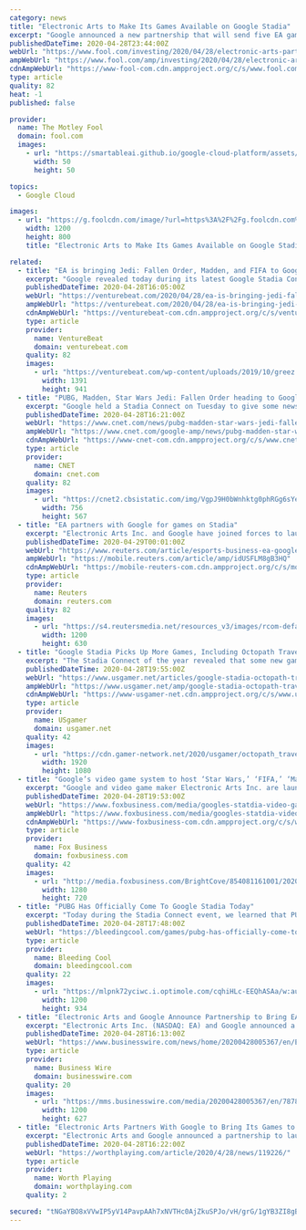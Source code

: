 ```yaml
---
category: news
title: "Electronic Arts to Make Its Games Available on Google Stadia"
excerpt: "Google announced a new partnership that will send five EA games to Google's gaming service, Google Stadia, later this year and into 2021. Google Stadia is a cloud-based subscription service that lets players play a selection of games for a monthly fee."
publishedDateTime: 2020-04-28T23:44:00Z
webUrl: "https://www.fool.com/investing/2020/04/28/electronic-arts-partners-with-google-to-make-its-g.aspx"
ampWebUrl: "https://www.fool.com/amp/investing/2020/04/28/electronic-arts-partners-with-google-to-make-its-g.aspx"
cdnAmpWebUrl: "https://www-fool-com.cdn.ampproject.org/c/s/www.fool.com/amp/investing/2020/04/28/electronic-arts-partners-with-google-to-make-its-g.aspx"
type: article
quality: 82
heat: -1
published: false

provider:
  name: The Motley Fool
  domain: fool.com
  images:
    - url: "https://smartableai.github.io/google-cloud-platform/assets/images/organizations/fool.com-50x50.jpg"
      width: 50
      height: 50

topics:
  - Google Cloud

images:
  - url: "https://g.foolcdn.com/image/?url=https%3A%2F%2Fg.foolcdn.com%2Feditorial%2Fimages%2F570119%2Fman-playing-video-games-cloud-streaming.jpg&w=1200&op=resize"
    width: 1200
    height: 800
    title: "Electronic Arts to Make Its Games Available on Google Stadia"

related:
  - title: "EA is bringing Jedi: Fallen Order, Madden, and FIFA to Google Stadia"
    excerpt: "Google revealed today during its latest Google Stadia Connect presentation that Electronic Arts is bringing some big games to the cloud gaming service."
    publishedDateTime: 2020-04-28T16:05:00Z
    webUrl: "https://venturebeat.com/2020/04/28/ea-is-bringing-jedi-fallen-order-madden-and-fifa-to-google-stadia/"
    ampWebUrl: "https://venturebeat.com/2020/04/28/ea-is-bringing-jedi-fallen-order-madden-and-fifa-to-google-stadia/amp/"
    cdnAmpWebUrl: "https://venturebeat-com.cdn.ampproject.org/c/s/venturebeat.com/2020/04/28/ea-is-bringing-jedi-fallen-order-madden-and-fifa-to-google-stadia/amp/"
    type: article
    provider:
      name: VentureBeat
      domain: venturebeat.com
    quality: 82
    images:
      - url: "https://venturebeat.com/wp-content/uploads/2019/10/greez.jpg?fit=1391%2C941&strip=all"
        width: 1391
        height: 941
  - title: "PUBG, Madden, Star Wars Jedi: Fallen Order heading to Google Stadia"
    excerpt: "Google held a Stadia Connect on Tuesday to give some news of what's coming to the cloud-streaming service in 2020. The big reveal was that PlayerUnknown's Battlegrounds, better known as PUBG, is available now for free to Stadia Pro subscribers."
    publishedDateTime: 2020-04-28T16:21:00Z
    webUrl: "https://www.cnet.com/news/pubg-madden-star-wars-jedi-fallen-order-heading-to-google-stadia/"
    ampWebUrl: "https://www.cnet.com/google-amp/news/pubg-madden-star-wars-jedi-fallen-order-heading-to-google-stadia/"
    cdnAmpWebUrl: "https://www-cnet-com.cdn.ampproject.org/c/s/www.cnet.com/google-amp/news/pubg-madden-star-wars-jedi-fallen-order-heading-to-google-stadia/"
    type: article
    provider:
      name: CNET
      domain: cnet.com
    quality: 82
    images:
      - url: "https://cnet2.cbsistatic.com/img/VgpJ9H0bWnhktg0phRGg6sYeLow=/756x567/2020/04/28/6f157de2-cabe-4756-8799-66b36963d469/screen-shot-2020-04-28-at-12-07-50-pm.png"
        width: 756
        height: 567
  - title: "EA partners with Google for games on Stadia"
    excerpt: "Electronic Arts Inc. and Google have joined forces to launch five EA games on Stadia, Google's cloud-based gaming platform, the organizations announced Tuesday."
    publishedDateTime: 2020-04-29T00:01:00Z
    webUrl: "https://www.reuters.com/article/esports-business-ea-google-idUSFLM8gB3HQ"
    ampWebUrl: "https://mobile.reuters.com/article/amp/idUSFLM8gB3HQ"
    cdnAmpWebUrl: "https://mobile-reuters-com.cdn.ampproject.org/c/s/mobile.reuters.com/article/amp/idUSFLM8gB3HQ"
    type: article
    provider:
      name: Reuters
      domain: reuters.com
    quality: 82
    images:
      - url: "https://s4.reutersmedia.net/resources_v3/images/rcom-default.png"
        width: 1200
        height: 630
  - title: "Google Stadia Picks Up More Games, Including Octopath Traveler and PUBG"
    excerpt: "The Stadia Connect of the year revealed that some new games are coming to the platform, though it'll take a while for them all to arrive. Several new games are coming to Google's cloud gaming service,"
    publishedDateTime: 2020-04-28T19:55:00Z
    webUrl: "https://www.usgamer.net/articles/google-stadia-octopath-traveler-pubg-more-games"
    ampWebUrl: "https://www.usgamer.net/amp/google-stadia-octopath-traveler-pubg-more-games"
    cdnAmpWebUrl: "https://www-usgamer-net.cdn.ampproject.org/c/s/www.usgamer.net/amp/google-stadia-octopath-traveler-pubg-more-games"
    type: article
    provider:
      name: USgamer
      domain: usgamer.net
    quality: 42
    images:
      - url: "https://cdn.gamer-network.net/2020/usgamer/octopath_traveler_featured.jpg/EG11/thumbnail/1920x1080/format/jpg/quality/75/google-stadia-octopath-traveler-pubg-more-games.jpg"
        width: 1920
        height: 1080
  - title: "Google’s video game system to host ‘Star Wars,’ ‘FIFA,’ ‘Madden NFL’"
    excerpt: "Google and video game maker Electronic Arts Inc. are launching five games on its cloud-based gaming platform Stadia. The system will feature EA’s hit “Star Wars Jedi: Fallen Order” by the end of the year."
    publishedDateTime: 2020-04-28T19:53:00Z
    webUrl: "https://www.foxbusiness.com/media/googles-statdia-video-game-electronic-arts"
    ampWebUrl: "https://www.foxbusiness.com/media/googles-statdia-video-game-electronic-arts.amp"
    cdnAmpWebUrl: "https://www-foxbusiness-com.cdn.ampproject.org/c/s/www.foxbusiness.com/media/googles-statdia-video-game-electronic-arts.amp"
    type: article
    provider:
      name: Fox Business
      domain: foxbusiness.com
    quality: 42
    images:
      - url: "http://media.foxbusiness.com/BrightCove/854081161001/202004/1622/854081161001_6150059874001_6150063548001-vs.jpg"
        width: 1280
        height: 720
  - title: "PUBG Has Officially Come To Google Stadia Today"
    excerpt: "Today during the Stadia Connect event, we learned that PUBG has officially come to the platform starting today."
    publishedDateTime: 2020-04-28T17:48:00Z
    webUrl: "https://bleedingcool.com/games/pubg-has-officially-come-to-google-stadia-today/"
    type: article
    provider:
      name: Bleeding Cool
      domain: bleedingcool.com
    quality: 22
    images:
      - url: "https://mlpnk72yciwc.i.optimole.com/cqhiHLc-EEQhASAa/w:auto/h:auto/q:90/https://bleedingcool.com/wp-content/uploads/2020/04/pubg-stadia-promo.jpg"
        width: 1200
        height: 934
  - title: "Electronic Arts and Google Announce Partnership to Bring EA Games to Stadia"
    excerpt: "Electronic Arts Inc. (NASDAQ: EA) and Google announced a partnership to launch five EA games on Stadia - Google’s cloud-based gaming platform."
    publishedDateTime: 2020-04-28T16:13:00Z
    webUrl: "https://www.businesswire.com/news/home/20200428005367/en/Electronic-Arts-Google-Announce-Partnership-Bring-EA"
    type: article
    provider:
      name: Business Wire
      domain: businesswire.com
    quality: 20
    images:
      - url: "https://mms.businesswire.com/media/20200428005367/en/787865/23/StadiaLogo.jpg"
        width: 1200
        height: 627
  - title: "Electronic Arts Partners With Google to Bring Its Games to Stadia"
    excerpt: "Electronic Arts and Google announced a partnership to launch five EA games on Stadia - Google’s cloud-based gaming platform. Cloud is opening up exciting new possibilities for play,” said Andrew Wilson, CEO of Electronic Arts. “In partnering with Google Stadia, we have an opportunity to deliver some creative and innovative game ..."
    publishedDateTime: 2020-04-28T16:22:00Z
    webUrl: "https://worthplaying.com/article/2020/4/28/news/119226/"
    type: article
    provider:
      name: Worth Playing
      domain: worthplaying.com
    quality: 2

secured: "tNGaYBO8xVVwIP5yV14PavpAAh7xNVTHc0AjZkuSPJo/vH/grG/1gYB3ZI8gBXnUlEh5uPTOtKqtcExvLQOB4DphPOVTIjQn6pJgk4vrB2EsjhOXEn8MkoSc+lnzXMGi077ur9rEQ+SYXSbISDBr9K1jqW+s/IPYePrDmDyTrS5jGRSL6ozClfai0lR8pvlfrkpFUQLHvNKfgkwl4PncflTSlxtFu2XMz4dA9rxa/2AaBCVEfG9lY9/qjHXM8M7ulh7eV6ERdFuHK8sVelkAHhRWA6lldC77RxpydiRYlTDY6M0TLC/trCW2w5rlFW4+;WX9V52/Fb/RvDyqW7aFzzQ=="
---
```


